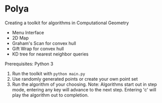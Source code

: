# Polya
Creating a toolkit for algorithms in Computational Geometry
- Menu Interface
- 2D Map
- Graham's Scan for convex hull
- Gift Wrap for convex hull
- KD tree for nearest neighbor queries

Prerequisites: Python 3

1. Run the toolkit with <code>python main.py</code>
2. Use randomly generated points or create your own point set
3. Run the algorithm of your choosing.
Note: Algorithms start out in step mode, entering any key will advance to the next step. Entering 'c' will play the algorithm out to completion.
